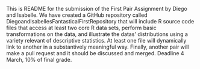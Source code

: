 This is README for the submission of the First Pair Assignment by Diego and Isabelle. We have created a GitHub repository called DiegoandIsabellesFantasticalFirstRepository that will include R source code files that access at least two core R data sets, perform basic transformations on the data, and illustrate the datas' distributions using a variety relevant of descriptive statistics. At least one file will dynamically link to another in a substantively meaningful way. Finally, another pair will make a pull request and it should be discussed and merged. Deadline 4 March, 10% of final grade.